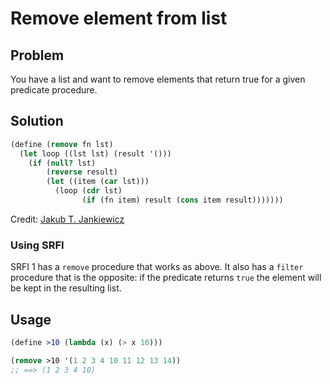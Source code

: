 # Remove element from list

## Problem

You have a list and want to remove elements that return true for a
given predicate procedure.

## Solution

```Scheme
(define (remove fn lst)
  (let loop ((lst lst) (result '()))
    (if (null? lst)
        (reverse result)
        (let ((item (car lst)))
          (loop (cdr lst)
                (if (fn item) result (cons item result)))))))
```

Credit: [Jakub T. Jankiewicz](https://jcubic.pl/me)

### Using SRFI

SRFI 1 has a `remove` procedure that works as above. It also has a
`filter` procedure that is the opposite: if the predicate returns
`true` the element will be kept in the resulting list.

## Usage

```Scheme
(define >10 (lambda (x) (> x 10)))

(remove >10 '(1 2 3 4 10 11 12 13 14))
;; ==> (1 2 3 4 10)
```
